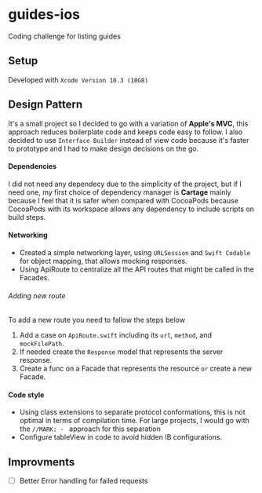 # guides-ios
Coding challenge for listing guides

## Setup

Developed with `Xcode Version 10.3 (10G8)`
 
## Design Pattern
It's a small project so I decided to go with a variation of **Apple's MVC**, this approach reduces boilerplate code and keeps code easy to follow. I also decided to use `Interface Builder` instead of view code because it's faster to prototype and I had to make design decisions on the go.

#### Dependencies
I did not need any dependecy due to the simplicity of the project, but if I need one, my first choice of dependency manager is **Cartage** mainly because I feel that it is safer when compared with CocoaPods because CocoaPods with its workspace allows any dependency to include scripts on build steps.

#### Networking
- Created a simple networking layer, using `URLSession` and `Swift Codable` for object mapping, that allows mocking responses.
- Using ApiRoute to centralize all the API routes that might be called in the Facades.

###### Adding new route
To add a new route you need to fallow the steps below
1. Add a case on `ApiRoute.swift` including its `url`, `method`, and `mockFilePath`.
1. If needed create the `Response` model that represents the server response.
1. Create a func on a Facade that represents the resource `or` create a new Facade.

#### Code style
- Using class extensions to separate protocol conformations, this is not optimal in terms of compilation time. For large projects, I would go with the `//MARK: - ` approach for this separation
- Configure tableView in code to avoid hidden IB configurations.

## Improvments

- [ ] Better Error handling for failed requests